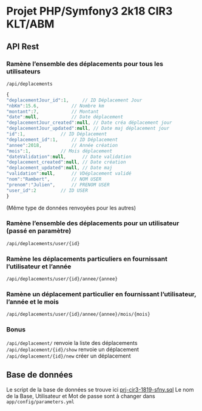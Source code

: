 
# Projet PHP/Symfony3 2k18 CIR3 KLT/ABM

## API Rest
### Ramène l’ensemble des déplacements pour tous les utilisateurs
`/api/deplacements`
```javascript
{
"deplacementJour_id":1,		// ID Déplacement Jour
"nbKm":15.6,			// Nombre km
"montant":7,			// Montant
"date":null,			// Date déplacement
"deplacementJour_created":null,	// Date créa déplacement jour
"deplacementJour_updated":null,	// Date maj déplacement jour
"id":1,				// ID Déplacement
"deplacement_id":1,		// ID Déplacement
"annee":2018,			// Année création
"mois":1,			// Mois déplacement
"dateValidation":null,		// Date validation
"deplacement_created":null,	// Date création
"deplacement_updated":null,	// Date maj
"validation":null,		// VDéplacement validé
"nom":"Rambert",		// NOM USER
"prenom":"Julien",		// PRENOM USER
"user_id":2			// ID USER
}
```
(Même type de données renvoyées pour les autres)
### Ramène l’ensemble des déplacements pour un utilisateur (passé en paramètre)
`/api/deplacements/user/{id}`

### Ramène les déplacements particuliers en fournissant l’utilisateur et l’année
`/api/deplacements/user/{id}/annee/{annee}`

### Ramène un déplacement particulier en fournissant l’utilisateur, l’année et le mois
`/api/deplacements/user/{id}/annee/{annee}/mois/{mois}`

### Bonus
`/api/deplacement/` renvoie la liste des déplacements
`/api/deplacement/{id}/show` renvoie un déplacement
`/api/deplacement/{id}/new` créer un déplacement

## Base de données
Le script de la base de données se trouve ici [prj-cir3-1819-sfny.sql](https://github.com/CHEN-AND-CO/europe-ecologie-les-rouges/blob/master/prj-cir3-1819-sfny.sql)
Le nom de la Base, Utilisateur et Mot de passe sont à changer dans `app/config/parameters.yml`
